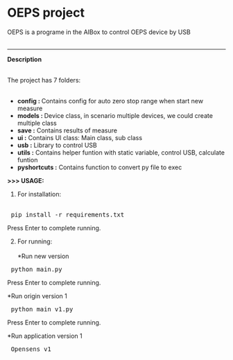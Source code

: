 # OEPS project

 OEPS is a programe in the AIBox to control OEPS device by USB
<br><br>
<hr>
<b>Description</b>  <br><br>

  The project has 7 folders: <br><br>
  - <b> config : </b> Contains config for auto zero stop range when start new measure <br>
  - <b> models : </b> Device class, in scenario multiple devices, we could create multiple class<br>
  - <b> save :</b> Contains results of measure<br>
  - <b> ui :</b> Contains UI class: Main class, sub class <br>
  - <b> usb :</b> Library to control USB <br>  
  - <b> utils :</b> Contains helper funtion with static variable, control USB, calculate funtion <br>
  - <b> pyshortcuts :</b> Contains function to convert py file to exec <br>

  <b>>>> USAGE: </b> <br>
 1. For installation:<br><br>
   
 <pre> pip install -r requirements.txt </pre> 
 Press Enter to complete running.

 2. For running:<br><br>
  *Run new version
 <pre> python main.py </pre> 
 Press Enter to complete running.<br>

  
  *Run origin version 1
 <pre> python main_v1.py </pre> 
 Press Enter to complete running.

  *Run application version 1
 <pre> Opensens v1 </pre> 



